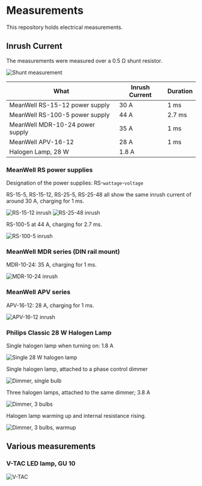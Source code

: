 # Measurements

This repository holds electrical measurements.

## Inrush Current

The measurements were measured over a 0.5 Ω shunt resistor.

![Shunt measurement](Drawings/shunt-measurement.png)

| What                            | Inrush Current | Duration |
| --                              | --             | --       |
| MeanWell RS-15-12 power supply  | 30 A           | 1 ms     |
| MeanWell RS-100-5 power supply  | 44 A           | 2.7 ms   |
| MeanWell MDR-10-24 power supply | 35 A           | 1 ms     |
| MeanWell APV-16-12              | 28 A           | 1 ms     |
| Halogen Lamp, 28 W              | 1.8 A          |          |


### MeanWell RS power supplies

Designation of the power supplies: RS-`wattage`-`voltage`

RS-15-5, RS-15-12, RS-25-5, RS-25-48 all show the same inrush current of around
30 A, charging for 1 ms.

![RS-15-12 inrush](Screenshots/rs-15-12-inrush_2.png)
![RS-25-48 inrush](Screenshots/rs-25-48-inrush_2.png)

RS-100-5 at 44 A, charging for 2.7 ms.

![RS-100-5 inrush](Screenshots/rs-100-5-inrush_5.png)


### MeanWell MDR series (DIN rail mount)

MDR-10-24: 35 A, charging for 1 ms.

![MDR-10-24 inrush](Screenshots/mdr-10-24-inrush_0.png)


### MeanWell APV series

APV-16-12: 28 A, charging for 1 ms.

![APV-16-12 inrush](Screenshots/apv-16-12-inrush_3.png)


### Philips Classic 28 W Halogen Lamp

Single halogen lamp when turning on: 1.8 A

![Single 28 W halogen lamp](Screenshots/35w-halogen-inrush_3.png)

Single halogen lamp, attached to a phase control dimmer

![Dimmer, single bulb](Screenshots/dimmer-halogenClassicPhilips28W_1.png)

Three halogen lamps, attached to the same dimmer; 3.8 A

![Dimmer, 3 bulbs](Screenshots/dimmer-halogenClassicPhilips28W-3x_2.png)

Halogen lamp warming up and internal resistance rising.

![Dimmer, 3 bulbs, warmup](Screenshots/dimmer-halogenClassicPhilips28W-3x_11.png)


## Various measurements

### V-TAC LED lamp, GU 10

![V-TAC](Screenshots/v-tac_0.png)

